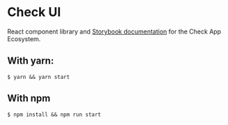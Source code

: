# Check UI

React component library and [Storybook documentation](https://meedan.github.io/check-ui/) for the Check App Ecosystem.

## With yarn:

```
$ yarn && yarn start
```

## With npm

```
$ npm install && npm run start
```
